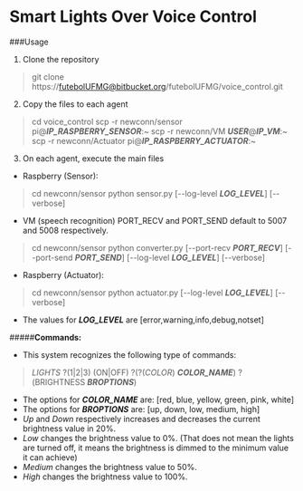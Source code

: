 Smart Lights Over Voice Control
============================
###Usage
1. Clone the repository
> git clone https://futebolUFMG@bitbucket.org/futebolUFMG/voice_control.git

2. Copy the files to each agent
> cd voice_control
> scp -r newconn/sensor pi@**_IP_RASPBERRY_SENSOR_**:~
> scp -r newconn/VM **_USER_**@**_IP_VM_**:~
> scp -r newconn/Actuator pi@**_IP_RASPBERRY_ACTUATOR_**:~
 
3. On each agent, execute the main files
* Raspberry (Sensor):
> cd newconn/sensor
> python sensor.py [--log-level **_LOG_LEVEL_**] [--verbose]

* VM (speech recognition)
PORT_RECV and PORT_SEND default to 5007 and 5008 respectively.
> cd newconn/sensor
> python converter.py [--port-recv **_PORT_RECV_**] [--port-send **_PORT_SEND_**] [--log-level **_LOG_LEVEL_**] [--verbose]

* Raspberry (Actuator):
> cd newconn/sensor
> python actuator.py [--log-level **_LOG_LEVEL_**] [--verbose]

* The values for **_LOG_LEVEL_** are [error,warning,info,debug,notset]
</p>

#####**Commands:**
* This system recognizes the following type of commands:
> _LIGHTS_ ?(1|2|3) (ON|OFF) ?(?(_COLOR_) **_COLOR_NAME_**) ?(BRIGHTNESS **_BROPTIONS_**)

* The options for **_COLOR_NAME_** are: [red, blue, yellow, green, pink, white]
* The options for **_BROPTIONS_** are: [up, down, low, medium, high]
 * _Up_ and _Down_ respectively increases and decreases the current brightness value in 20%.
 * _Low_ changes the brightness value to 0%. (That does not mean the lights are turned off, it means the brightness is dimmed to the minimum value it can achieve)
 * _Medium_ changes the brightness value to 50%.
 * _High_ changes the brightness value to 100%.

